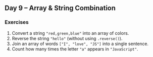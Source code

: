 ## Day 9 – Array & String Combination

### Exercises
1. Convert a string `"red,green,blue"` into an array of colors.
2. Reverse the string `"hello"` (without using `.reverse()`).
3. Join an array of words `["I", "love", "JS"]` into a single sentence.
4. Count how many times the letter `"a"` appears in `"JavaScript"`.
